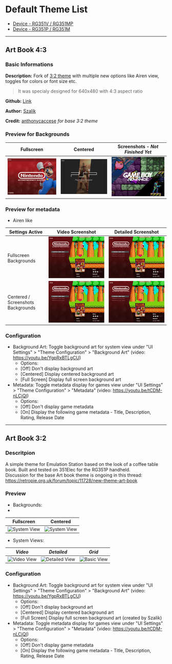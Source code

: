 # Default Theme List

- [Device - RG351V / RG351MP](#art-book-43)
- [Device - RG351P / RG351M](#art-book-32)

***

## Art Book 4:3

### Basic Informations

**Description:** Fork of [3:2 theme](#art-book-32) with multiple new options like Airen view, toggles for colors or font size etc.

> It was specialy designed for 640x480 with 4:3 aspect ratio

**Github:** [Link](https://github.com/szalik-rg351/es-theme-art-book-4-3) 

**Author:** [Szalik](https://github.com/szalik-rg351) 

**Credit:** [anthonycaccese](https://github.com/anthonycaccese)  _for base 3:2 theme_


### Preview for Backgrounds

| Fullscreen | Centered | Screenshots - _Not Finished Yet_ |
|----|----|----|
|![4:3 Fullscreen](images/themes/43fullscreen.png)|![4:3 Centered](images/themes/43centered.png)|![4:3 Screenshots](images/themes/43screenshots.png)|

### Preview for metadata

* Airen like

| Settings Active |  Video Screenshot | Detailed Screenshot |
|----|----|----|
| Fullscreen Backgrounds |![4:3 Metadata Airen](images/themes/43airenview.png)|![4:3 Metadata Airen](images/themes/43airenview.png)|
| Centered / Screenshots Backgrounds|![4:3 Metadata Airen](images/themes/43airenview.png)|![4:3 Metadata Airen](images/themes/43airenview.png)|



### Configuration
- Background Art: Toggle background art for system view under "UI Settings" > "Theme Configuration" > "Background Art" (video: https://youtu.be/YgpRxBTLgCU)
  - Options:
  - [Off] Don't display background art
  - [Centered] Display centered background art
  - [Full Screen] Display full screen background art
- Metadata: Toggle metadata display for games view under "UI Settings" > "Theme Configuration" > "Metadata" (video: https://youtu.be/tCDM-nLCjQI)
  - Options:
  - [Off] Don't display game metadata
  - [On] Display the following game metadata - Title, Description, Rating, Release Date

***

## Art Book 3:2

### Descritpion
A simple theme for Emulation Station based on the look of a coffee table book.  Built and tested on 351Elec for the RG351P handheld.  
Discussion for the base Art book theme is ongoing in this thread: https://retropie.org.uk/forum/topic/11728/new-theme-art-book

### Preview

* Backgrounds:
* 
| **Fullscreen** | **Centered** | 
|----|----|
|![System View](https://i.imgur.com/1RGfbBP.png)|![System View](https://i.imgur.com/1RGfbBP.png)|

* System Views:

| *Video* |  *Detailed* | *Grid* |
|----|----|----|
|![Video View](https://i.imgur.com/21yeUMy.png)|![Detailed View](https://i.imgur.com/QauSTJf.png)|![Basic View](https://i.imgur.com/FbU32kX.png)|

### Configuration
- Background Art: Toggle background art for system view under "UI Settings" > "Theme Configuration" > "Background Art" (video: https://youtu.be/YgpRxBTLgCU)
  - Options:
  - [Off] Don't display background art
  - [Centered] Display centered background art
  - [Full Screen] Display full screen background art (created by Szalik)
- Metadata: Toggle metadata display for games view under "UI Settings" > "Theme Configuration" > "Metadata" (video: https://youtu.be/tCDM-nLCjQI)
  - Options:
  - [Off] Don't display game metadata
  - [On] Display the following game metadata - Title, Description, Rating, Release Date
